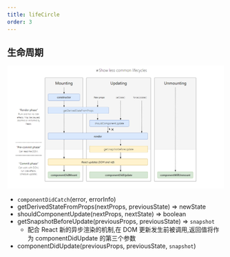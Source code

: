 ```yaml
---
title: lifeCircle
order: 3
---
```


## 生命周期

![lifeCircle](../../assets/frame/react/lifeCircle.png)

- `componentDidCatch`(error, errorInfo)
- getDerivedStateFromProps(nextProps, previousState) => newState
- shouldComponentUpdate(nextProps, nextState) => boolean
- getSnapshotBeforeUpdate(previousProps, previousState) => `snapshot`
  - 配合 React 新的异步渲染的机制,在 DOM 更新发生前被调用,返回值将作为 componentDidUpdate 的第三个参数
- componentDidUpdate(previousProps, previousState, `snapshot`)
